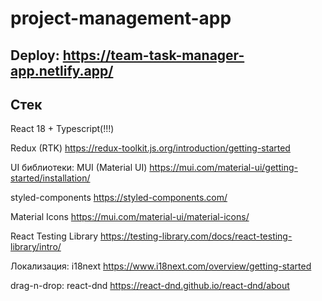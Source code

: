 # project-management-app

## Deploy: https://team-task-manager-app.netlify.app/

## Стек
  React 18 + Typescript(!!!)
  
  Redux (RTK) https://redux-toolkit.js.org/introduction/getting-started

  UI библиотеки: 
  MUI (Material UI) https://mui.com/material-ui/getting-started/installation/

  styled-components https://styled-components.com/

  Material Icons https://mui.com/material-ui/material-icons/

  React Testing Library https://testing-library.com/docs/react-testing-library/intro/
  
  Локализация: i18next https://www.i18next.com/overview/getting-started

  drag-n-drop: react-dnd https://react-dnd.github.io/react-dnd/about
 


  

  
